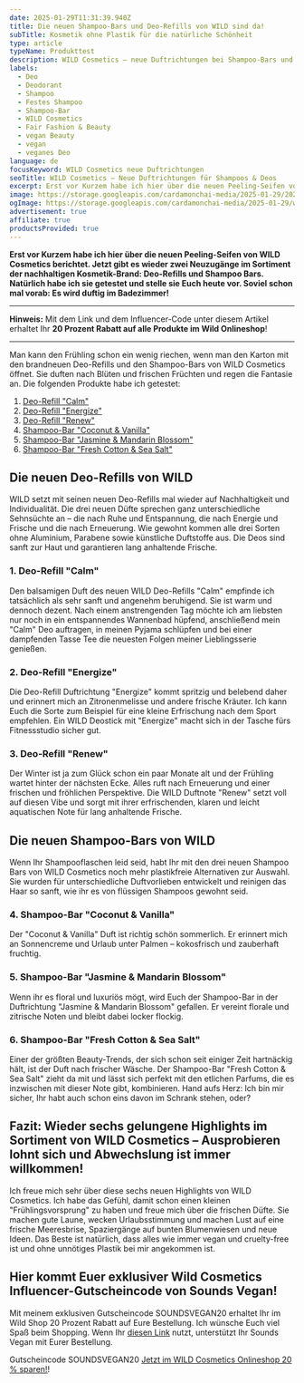```yaml
---
date: 2025-01-29T11:31:39.940Z
title: Die neuen Shampoo-Bars und Deo-Refills von WILD sind da!
subTitle: Kosmetik ohne Plastik für die natürliche Schönheit
type: article
typeName: Produkttest
description: WILD Cosmetics – neue Duftrichtungen bei Shampoo-Bars und Deos machen Lust auf den Frühling. Holt Euch hier alle Infos und testet sie direkt!
labels:
  - Deo
  - Deodorant
  - Shampoo
  - Festes Shampoo
  - Shampoo-Bar
  - WILD Cosmetics
  - Fair Fashion & Beauty
  - vegan Beauty
  - vegan
  - veganes Deo
language: de
focusKeyword: WILD Cosmetics neue Duftrichtungen
seoTitle: WILD Cosmetics – Neue Duftrichtungen für Shampoos & Deos
excerpt: Erst vor Kurzem habe ich hier über die neuen Peeling-Seifen von WILD Cosmetics berichtet. Jetzt gibt es wieder zwei Neuzugänge im Sortiment der nachhaltigen Kosmetik-Brand – Deo-Refills und Shampoo Bars. Natürlich habe ich sie getestet und stelle sie Euch heute vor. Soviel schon mal vorab – Es wird duftig im Badezimmer!
image: https://storage.googleapis.com/cardamonchai-media/2025-01-29/2025-01-29-soundsvegan-com-wild-cosmetics-09-jpg-imagine-482808_706c68_1024_768/640.webp
ogImage: https://storage.googleapis.com/cardamonchai-media/2025-01-29/wild-cosmetics-neue-duftrichtungen-soundsvegan-com-og-jpg-imagine-482808_7b7672_1200_628/640.webp
advertisement: true
affiliate: true
productsProvided: true
---
```


**Erst vor Kurzem habe ich hier über die neuen Peeling-Seifen von WILD Cosmetics berichtet. Jetzt gibt es wieder zwei Neuzugänge im Sortiment der nachhaltigen Kosmetik-Brand: Deo-Refills und Shampoo Bars. Natürlich habe ich sie getestet und stelle sie Euch heute vor. Soviel schon mal vorab: Es wird duftig im Badezimmer!**

---

**Hinweis:** Mit dem Link und dem Influencer-Code unter diesem Artikel erhaltet Ihr **20 Prozent Rabatt auf alle Produkte im Wild Onlineshop**!

---

Man kann den Frühling schon ein wenig riechen, wenn man den Karton mit den brandneuen Deo-Refills und den Shampoo-Bars von WILD Cosmetics öffnet. Sie duften nach Blüten und frischen Früchten und regen die Fantasie an. Die folgenden Produkte habe ich getestet:

1. [Deo-Refill "Calm"](#calm)
2. [Deo-Refill "Energize"](#energize)
3. [Deo-Refill "Renew"](#renew)
4. [Shampoo-Bar "Coconut & Vanilla"](#coconut-vanilla)
5. [Shampoo-Bar "Jasmine & Mandarin Blossom"](#jasmine-mandarin-blossom)
6. [Shampoo-Bar "Fresh Cotton & Sea Salt"](#fresh-cotton-sea-salt)

<Gallery name="wild-cosmetics-neue-duftrichtungen-soundsvegan-2" />

## Die neuen Deo-Refills von WILD

WILD setzt mit seinen neuen Deo-Refills mal wieder auf Nachhaltigkeit und Individualität. Die drei neuen Düfte sprechen ganz unterschiedliche Sehnsüchte an – die nach Ruhe und Entspannung, die nach Energie und Frische und die nach Erneuerung. Wie gewohnt kommen alle drei Sorten ohne Aluminium, Parabene sowie künstliche Duftstoffe aus. Die Deos sind sanft zur Haut und garantieren lang anhaltende Frische.

<div id="calm"></div>

### 1. Deo-Refill "Calm"

Den balsamigen Duft des neuen WILD Deo-Refills "Calm" empfinde ich tatsächlich als sehr sanft und angenehm beruhigend. Sie ist warm und dennoch dezent. Nach einem anstrengenden Tag möchte ich am liebsten nur noch in ein entspannendes Wannenbad hüpfend, anschließend mein "Calm" Deo auftragen, in meinen Pyjama schlüpfen und bei einer dampfenden Tasse Tee die neuesten Folgen meiner Lieblingsserie genießen.

<div id="energize"></div>

### 2. Deo-Refill "Energize"

Die Deo-Refill Duftrichtung "Energize" kommt spritzig und belebend daher und erinnert mich an Zitronenmelisse und andere frische Kräuter. Ich kann Euch die Sorte zum Beispiel für eine kleine Erfrischung nach dem Sport empfehlen. Ein WILD Deostick mit "Energize" macht sich in der Tasche fürs Fitnessstudio sicher gut.

<div id="renew"></div>

### 3. Deo-Refill "Renew"

Der Winter ist ja zum Glück schon ein paar Monate alt und der Frühling wartet hinter der nächsten Ecke. Alles ruft nach Erneuerung und einer frischen und fröhlichen Perspektive. Die WILD Duftnote "Renew" setzt voll auf diesen Vibe und sorgt mit ihrer erfrischenden, klaren und leicht aquatischen Note für lang anhaltende Frische.

<div id="shampoo-bars"></div>

## Die neuen Shampoo-Bars von WILD

Wenn Ihr Shampooflaschen leid seid, habt Ihr mit den drei neuen Shampoo Bars von WILD Cosmetics noch mehr plastikfreie Alternativen zur Auswahl. Sie wurden für unterschiedliche Duftvorlieben entwickelt und reinigen das Haar so sanft, wie ihr es von flüssigen Shampoos gewohnt seid.

<div id="coconut-vanilla"></div>

### 4. Shampoo-Bar "Coconut & Vanilla"

Der "Coconut & Vanilla" Duft ist richtig schön sommerlich. Er erinnert mich an Sonnencreme und Urlaub unter Palmen – kokosfrisch und zauberhaft fruchtig.

<div id="jasmine-mandarin-blossom"></div>

### 5. Shampoo-Bar "Jasmine & Mandarin Blossom"

Wenn ihr es floral und luxuriös mögt, wird Euch der Shampoo-Bar in der Duftrichtung "Jasmine & Mandarin Blossom" gefallen. Er vereint florale und zitrische Noten und bleibt dabei locker flockig.

<div id="fresh-cotton-sea-salt"></div>

### 6. Shampoo-Bar "Fresh Cotton & Sea Salt"

Einer der größten Beauty-Trends, der sich schon seit einiger Zeit hartnäckig hält, ist der Duft nach frischer Wäsche. Der Shampoo-Bar "Fresh Cotton & Sea Salt" zieht da mit und lässt sich perfekt mit den etlichen Parfums, die es inzwischen mit dieser Note gibt, kombinieren. Hand aufs Herz: Ich bin mir sicher, Ihr habt auch schon eins davon im Schrank stehen, oder?

## Fazit: Wieder sechs gelungene Highlights im Sortiment von WILD Cosmetics – Ausprobieren lohnt sich und Abwechslung ist immer willkommen!

Ich freue mich sehr über diese sechs neuen Highlights von WILD Cosmetics. Ich habe das Gefühl, damit schon einen kleinen "Frühlingsvorsprung" zu haben und freue mich über die frischen Düfte. Sie machen gute Laune, wecken Urlaubsstimmung und machen Lust auf eine frische Meeresbrise, Spaziergänge auf bunten Blumenwiesen und neue Ideen. Das Beste ist natürlich, dass alles wie immer vegan und cruelty-free ist und ohne unnötiges Plastik bei mir angekommen ist.

## Hier kommt Euer exklusiver Wild Cosmetics Influencer-Gutscheincode von Sounds Vegan!

Mit meinem exklusiven Gutscheincode SOUNDSVEGAN20 erhaltet Ihr im Wild Shop 20 Prozent Rabatt auf Eure Bestellung. Ich wünsche Euch viel Spaß beim Shopping. Wenn Ihr [diesen Link](https://www.awin1.com/cread.php?awinmid=108144&awinaffid=632580&ued=https%3A%2F%2Fwww.wearewild.com%2Fde%2F%3Fdiscount%3DSOUNDSVEGAN20) nutzt, unterstützt Ihr Sounds Vegan mit Eurer Bestellung.

Gutscheincode SOUNDSVEGAN20 [Jetzt im WILD Cosmetics Onlineshop 20 % sparen!](https://www.awin1.com/cread.php?awinmid=108144&awinaffid=632580&ued=https%3A%2F%2Fwww.wearewild.com%2Fde%2F%3Fdiscount%3DSOUNDSVEGAN20)!

<Gallery name="wild-cosmetics-neue-duftrichtungen-soundsvegan-1" />
